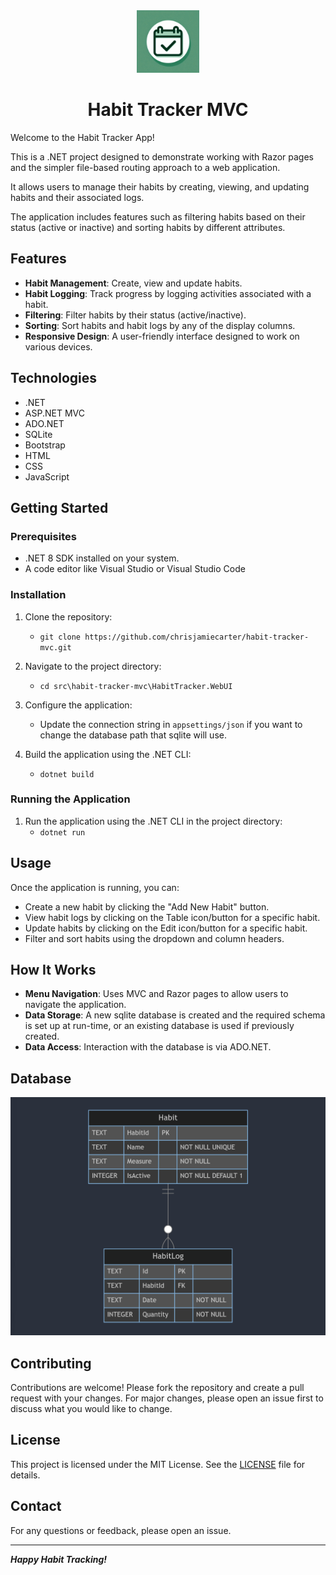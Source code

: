 <div align="center">
	<img src="./_resources/habit-tracker-mvc-logo.png" alt="habit tracker mvc logo" width="100px" />
	<h1>Habit Tracker MVC</h1>
</div>

Welcome to the Habit Tracker App!

This is a .NET project designed to demonstrate working with Razor pages and the simpler file-based routing approach to a web application.

It allows users to manage their habits by creating, viewing, and updating habits and their associated logs. 

The application includes features such as filtering habits based on their status (active or inactive) and sorting habits by different attributes.

## Features

- **Habit Management**:	Create, view and update habits.
- **Habit Logging**: Track progress by logging activities associated with a habit.
- **Filtering**: Filter habits by their status (active/inactive).
- **Sorting**: Sort habits and habit logs by any of the display columns.
- **Responsive Design**: A user-friendly interface designed to work on various devices.

## Technologies

- .NET
- ASP.NET MVC
- ADO.NET
- SQLite
- Bootstrap
- HTML
- CSS
- JavaScript

## Getting Started

### Prerequisites

- .NET 8 SDK installed on your system.
- A code editor like Visual Studio or Visual Studio Code

### Installation

1. Clone the repository:
	- `git clone https://github.com/chrisjamiecarter/habit-tracker-mvc.git`

2. Navigate to the project directory:
	- `cd src\habit-tracker-mvc\HabitTracker.WebUI`

3. Configure the application:
	- Update the connection string in `appsettings/json` if you want to change the database path that sqlite will use.

4. Build the application using the .NET CLI:
	- `dotnet build`

### Running the Application

1. Run the application using the .NET CLI in the project directory:
	- `dotnet run`

## Usage

Once the application is running, you can:

- Create a new habit by clicking the "Add New Habit" button.
- View habit logs by clicking on the Table icon/button for a specific habit.
- Update habits by clicking on the Edit icon/button for a specific habit.
- Filter and sort habits using the dropdown and column headers.

## How It Works

- **Menu Navigation**: Uses MVC and Razor pages to allow users to navigate the application.
- **Data Storage**: A new sqlite database is created and the required schema is set up at run-time, or an existing database is used if previously created.
- **Data Access**: Interaction with the database is via ADO.NET.

## Database

![habit tracker entity relationship diagram](./_resources/entity-relationship-diagram.png)

## Contributing

Contributions are welcome! Please fork the repository and create a pull request with your changes. For major changes, please open an issue first to discuss what you would like to change.

## License

This project is licensed under the MIT License. See the [LICENSE](./LICENSE) file for details.

## Contact

For any questions or feedback, please open an issue.

---
***Happy Habit Tracking!***
